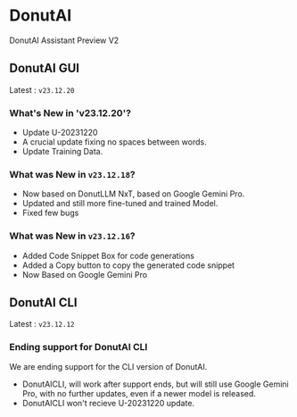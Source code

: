 # DonutAI
DonutAI Assistant Preview V2
## DonutAI GUI
Latest : `v23.12.20`
### What's New in 'v23.12.20'?
* Update U-20231220
* A crucial update fixing no spaces between words.
* Update Training Data.
### What was New in `v23.12.18`?
* Now based on DonutLLM NxT, based on Google Gemini Pro.
* Updated and still more fine-tuned and trained Model.
* Fixed few bugs
### What was New in `v23.12.16`?
* Added Code Snippet Box for code generations
* Added a Copy button to copy the generated code snippet
* Now Based on Google Gemini Pro
## DonutAI CLI
Latest : `v23.12.12`
### Ending support for DonutAI CLI
We are ending support for the CLI version of DonutAI.
* DonutAICLI, will work after support ends, but will still use Google Gemini Pro, with no further updates, even if a newer model is released.
* DonutAICLI won't recieve U-20231220 update.
